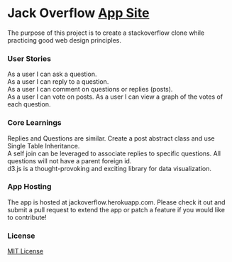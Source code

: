 # Jack Overflow [App Site](http://www.jackoverflow.herokuapp.com)

The purpose of this project is to create a stackoverflow clone while practicing good web design principles.

### User Stories

As a user I can ask a question.  
As a user I can reply to a question.  
As a user I can comment on questions or replies (posts).  
As a user I can vote on posts.
As a user I can view a graph of the votes of each question.

### Core Learnings

Replies and Questions are similar. Create a post abstract class and use Single Table Inheritance.  
A self join can be leveraged to associate replies to specific questions. All questions will not have a parent foreign id.  
d3.js is a thought-provoking and exciting library for data visualization.

### App Hosting

The app is hosted at jackoverflow.herokuapp.com. Please check it out and submit a pull request to extend the app or patch a feature if you would like to contribute!

### License

[MIT License](http://opensource.org/licenses/MIT)
